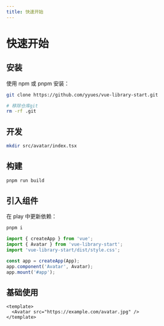 ```yaml
---
title: 快速开始
---
```


# 快速开始

## 安装

使用 npm 或 pnpm 安装：

```bash
git clone https://github.com/yyues/vue-library-start.git

# 移除仓库git
rm -rf .git
```

## 开发

```bash
mkdir src/avatar/index.tsx

```

## 构建

```bash
pnpm run build
```

## 引入组件

在 play 中更新依赖：

```bash
pnpm i
```

```ts
import { createApp } from 'vue';
import { Avatar } from 'vue-library-start';
import 'vue-library-start/dist/style.css';

const app = createApp(App);
app.component('Avatar', Avatar);
app.mount('#app');
```

## 基础使用

```vue
<template>
  <Avatar src="https://example.com/avatar.jpg" />
</template>
```
